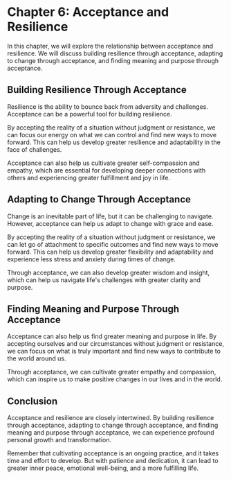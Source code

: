 Chapter 6: Acceptance and Resilience
====================================

In this chapter, we will explore the relationship between acceptance and resilience. We will discuss building resilience through acceptance, adapting to change through acceptance, and finding meaning and purpose through acceptance.

Building Resilience Through Acceptance
--------------------------------------

Resilience is the ability to bounce back from adversity and challenges. Acceptance can be a powerful tool for building resilience.

By accepting the reality of a situation without judgment or resistance, we can focus our energy on what we can control and find new ways to move forward. This can help us develop greater resilience and adaptability in the face of challenges.

Acceptance can also help us cultivate greater self-compassion and empathy, which are essential for developing deeper connections with others and experiencing greater fulfillment and joy in life.

Adapting to Change Through Acceptance
-------------------------------------

Change is an inevitable part of life, but it can be challenging to navigate. However, acceptance can help us adapt to change with grace and ease.

By accepting the reality of a situation without judgment or resistance, we can let go of attachment to specific outcomes and find new ways to move forward. This can help us develop greater flexibility and adaptability and experience less stress and anxiety during times of change.

Through acceptance, we can also develop greater wisdom and insight, which can help us navigate life's challenges with greater clarity and purpose.

Finding Meaning and Purpose Through Acceptance
----------------------------------------------

Acceptance can also help us find greater meaning and purpose in life. By accepting ourselves and our circumstances without judgment or resistance, we can focus on what is truly important and find new ways to contribute to the world around us.

Through acceptance, we can cultivate greater empathy and compassion, which can inspire us to make positive changes in our lives and in the world.

Conclusion
----------

Acceptance and resilience are closely intertwined. By building resilience through acceptance, adapting to change through acceptance, and finding meaning and purpose through acceptance, we can experience profound personal growth and transformation.

Remember that cultivating acceptance is an ongoing practice, and it takes time and effort to develop. But with patience and dedication, it can lead to greater inner peace, emotional well-being, and a more fulfilling life.
